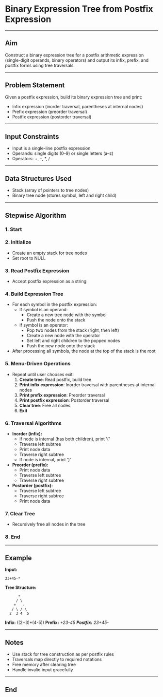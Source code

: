 
# Binary Expression Tree from Postfix Expression

---

## Aim
Construct a binary expression tree for a postfix arithmetic expression (single-digit operands, binary operators) and output its infix, prefix, and postfix forms using tree traversals.

---

## Problem Statement
Given a postfix expression, build its binary expression tree and print:
- Infix expression (inorder traversal, parentheses at internal nodes)
- Prefix expression (preorder traversal)
- Postfix expression (postorder traversal)

---

## Input Constraints
- Input is a single-line postfix expression
- Operands: single digits (0–9) or single letters (a–z)
- Operators: +, -, *, /

---

## Data Structures Used
- Stack (array of pointers to tree nodes)
- Binary tree node (stores symbol, left and right child)

---

## Stepwise Algorithm

### 1. Start

### 2. Initialize
- Create an empty stack for tree nodes
- Set root to NULL

### 3. Read Postfix Expression
- Accept postfix expression as a string

### 4. Build Expression Tree
- For each symbol in the postfix expression:
    - If symbol is an operand:
        - Create a new tree node with the symbol
        - Push the node onto the stack
    - If symbol is an operator:
        - Pop two nodes from the stack (right, then left)
        - Create a new node with the operator
        - Set left and right children to the popped nodes
        - Push the new node onto the stack
- After processing all symbols, the node at the top of the stack is the root

### 5. Menu-Driven Operations
- Repeat until user chooses exit:
    1. **Create tree**: Read postfix, build tree
    2. **Print infix expression**: Inorder traversal with parentheses at internal nodes
    3. **Print prefix expression**: Preorder traversal
    4. **Print postfix expression**: Postorder traversal
    5. **Clear tree**: Free all nodes
    6. **Exit**

### 6. Traversal Algorithms
- **Inorder (infix):**
    - If node is internal (has both children), print '('
    - Traverse left subtree
    - Print node data
    - Traverse right subtree
    - If node is internal, print ')'
- **Preorder (prefix):**
    - Print node data
    - Traverse left subtree
    - Traverse right subtree
- **Postorder (postfix):**
    - Traverse left subtree
    - Traverse right subtree
    - Print node data

### 7. Clear Tree
- Recursively free all nodes in the tree

### 8. End

---

## Example

**Input:**
```
23+45-*
```

**Tree Structure:**
```
      *
     / \
    +   -
   / \ / \
  2  3 4  5
```

**Infix:** ((2+3)*(4-5))
**Prefix:** *+23-45
**Postfix:** 23+45-*

---

## Notes
- Use stack for tree construction as per postfix rules
- Traversals map directly to required notations
- Free memory after clearing tree
- Handle invalid input gracefully

---

## End